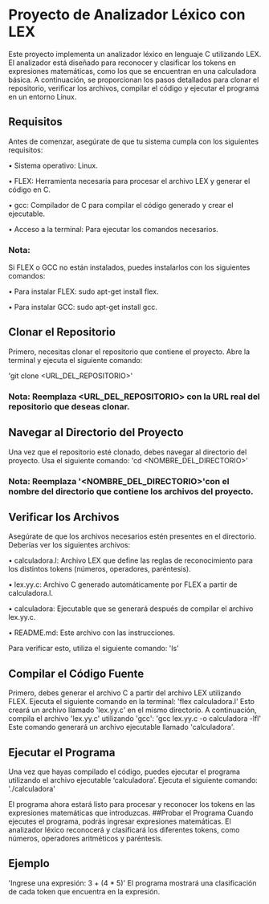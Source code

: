 # Proyecto de Analizador Léxico con LEX

Este proyecto implementa un analizador léxico en lenguaje C utilizando LEX. El analizador está diseñado para reconocer y clasificar los tokens en expresiones matemáticas, como los que se encuentran en una calculadora básica. A continuación, se proporcionan los pasos detallados para clonar el repositorio, verificar los archivos, compilar el código y ejecutar el programa en un entorno Linux.

## Requisitos
Antes de comenzar, asegúrate de que tu sistema cumpla con los siguientes requisitos:


•	Sistema operativo: Linux.

•	FLEX: Herramienta necesaria para procesar el archivo LEX y generar el código en C.


•	gcc: Compilador de C para compilar el código generado y crear el ejecutable.

•	Acceso a la terminal: Para ejecutar los comandos necesarios.


### Nota:
Si FLEX o GCC no están instalados, puedes instalarlos con los siguientes comandos:

•	Para instalar FLEX: sudo apt-get install flex.

•	Para instalar GCC: sudo apt-get install gcc.


## Clonar el Repositorio
Primero, necesitas clonar el repositorio que contiene el proyecto. Abre la terminal y ejecuta el siguiente comando:

'git clone <URL_DEL_REPOSITORIO>'

### Nota: Reemplaza <URL_DEL_REPOSITORIO> con la URL real del repositorio que deseas clonar.
## Navegar al Directorio del Proyecto
Una vez que el repositorio esté clonado, debes navegar al directorio del proyecto. Usa el siguiente comando:
'cd <NOMBRE_DEL_DIRECTORIO>'

### Nota: Reemplaza '<NOMBRE_DEL_DIRECTORIO>'con el nombre del directorio que contiene los archivos del proyecto.
## Verificar los Archivos
Asegúrate de que los archivos necesarios estén presentes en el directorio. Deberías ver los siguientes archivos:


•	calculadora.l: Archivo LEX que define las reglas de reconocimiento para los distintos tokens (números, operadores, paréntesis).

•	lex.yy.c: Archivo C generado automáticamente por FLEX a partir de calculadora.l.


•	calculadora: Ejecutable que se generará después de compilar el archivo lex.yy.c.

•	README.md: Este archivo con las instrucciones.


Para verificar esto, utiliza el siguiente comando:
'ls'

## Compilar el Código Fuente

Primero, debes generar el archivo C a partir del archivo LEX utilizando FLEX. Ejecuta el siguiente comando en la terminal:
'flex calculadora.l'
Esto creará un archivo llamado  'lex.yy.c' en el mismo directorio.
A continuación, compila el archivo 'lex.yy.c' utilizando 'gcc':
'gcc lex.yy.c -o calculadora -lfl'
Este comando generará un archivo ejecutable llamado 'calculadora'.
## Ejecutar el Programa
Una vez que hayas compilado el código, puedes ejecutar el programa utilizando el archivo ejecutable ‘calculadora’. Ejecuta el siguiente comando:
'./calculadora'

El programa ahora estará listo para procesar y reconocer los tokens en las expresiones matemáticas que introduzcas.
##Probar el Programa
Cuando ejecutes el programa, podrás ingresar expresiones matemáticas. El analizador léxico reconocerá y clasificará los diferentes tokens, como números, operadores aritméticos y paréntesis.
## Ejemplo
'Ingrese una expresión: 3 + (4 * 5)'
El programa mostrará una clasificación de cada token que encuentra en la expresión.







